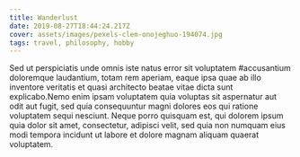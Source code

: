 ```yaml
---
title: Wanderlust
date: 2019-08-27T18:44:24.217Z
cover: assets/images/pexels-clem-onojeghuo-194074.jpg
tags: travel, philosophy, hobby
---
```

Sed ut perspiciatis unde omnis iste natus error sit voluptatem #accusantium doloremque laudantium, totam rem aperiam, eaque ipsa quae ab illo inventore veritatis et quasi architecto beatae vitae dicta sunt explicabo.Nemo enim ipsam voluptatem quia voluptas sit aspernatur aut odit aut fugit, sed quia consequuntur magni dolores eos qui ratione voluptatem sequi nesciunt. Neque porro quisquam est, qui dolorem ipsum quia dolor sit amet, consectetur, adipisci velit, sed quia non numquam eius modi tempora incidunt ut labore et dolore magnam aliquam quaerat voluptatem.